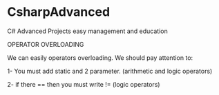 # CsharpAdvanced
C# Advanced Projects easy management and education

OPERATOR OVERLOADING

We can easily operators overloading. We should pay attention to:

1- You must add static and 2 parameter. (arithmetic and logic operators)

2- if there == then you must write != (logic operators)
